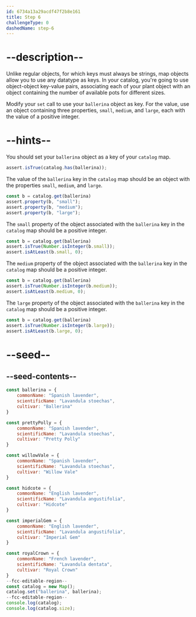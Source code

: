 ```yaml
---
id: 6734a13a29acdf47f2b8e161
title: Step 6
challengeType: 0
dashedName: step-6
---
```


# --description--

Unlike regular objects, for which keys must always be strings, map objects allow you to use any datatype as keys. In your catalog, you're going to use object-object key-value pairs, associating each of your plant object with an object containing the number of available pots for different sizes.

Modify your `set` call to use your `ballerina` object as key. For the value, use an object containing three properties, `small`, `medium`, and `large`, each with the value of a positive integer. 

# --hints--

You should set your `ballerina` object as a key of your `catalog` map.

```js
assert.isTrue(catalog.has(ballerina));
```

The value of the `ballerina` key in the `catalog` map should be an object with the properties `small`, `medium`, and `large`.

```js
const b = catalog.get(ballerina)
assert.property(b, "small");
assert.property(b, "medium");
assert.property(b, "large");
```

The `small` property of the object associated with the `ballerina` key in the `catalog` map should be a positive integer.

```js
const b = catalog.get(ballerina)
assert.isTrue(Number.isInteger(b.small));
assert.isAtLeast(b.small, 0);
```

The `medium` property of the object associated with the `ballerina` key in the `catalog` map should be a positive integer.

```js
const b = catalog.get(ballerina)
assert.isTrue(Number.isInteger(b.medium));
assert.isAtLeast(b.medium, 0);
```

The `large` property of the object associated with the `ballerina` key in the `catalog` map should be a positive integer.

```js
const b = catalog.get(ballerina)
assert.isTrue(Number.isInteger(b.large));
assert.isAtLeast(b.large, 0);
```


# --seed--

## --seed-contents--

```js
const ballerina = {
    commonName: "Spanish lavender",
    scientificName: "Lavandula stoechas",
    cultivar: "Ballerina"
}

const prettyPolly = {
    commonName: "Spanish lavender",
    scientificName: "Lavandula stoechas",
    cultivar: "Pretty Polly"
}

const willowVale = {
    commonName: "Spanish lavender",
    scientificName: "Lavandula stoechas",
    cultivar: "Willow Vale"
}

const hidcote = {
    commonName: "English lavender",
    scientificName: "Lavandula angustifolia",
    cultivar: "Hidcote"
}

const imperialGem = {
    commonName: "English lavender",
    scientificName: "Lavandula angustifolia",
    cultivar: "Imperial Gem"
}

const royalCrown = {
    commonName: "French lavender",
    scientificName: "Lavandula dentata",
    cultivar: "Royal Crown"
}
--fcc-editable-region--
const catalog = new Map();
catalog.set("ballerina", ballerina);
--fcc-editable-region--
console.log(catalog);
console.log(catalog.size);
```
